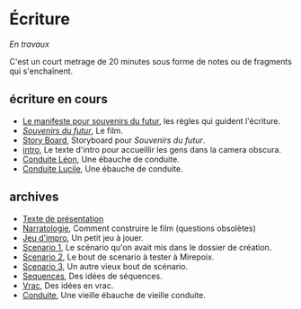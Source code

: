 # Écriture

*En travaux*

C'est un court metrage de 20 minutes sous forme de notes ou de fragments qui s'enchaînent.

## écriture en cours

- [Le manifeste pour souvenirs du futur](manifeste.md), les règles qui guident l'écriture.
- [*Souvenirs du futur*](souvenirs-du-futur.md), Le film.
- [Story Board](storyboard.md), Storyboard pour *Souvenirs du futur*.
- [intro](intro.md), Le texte d'intro pour accueillir les gens dans la camera obscura.
- [Conduite Léon](conduite-leon.md), Une ébauche de conduite.
- [Conduite Lucile](conduite-lucile.md), Une ébauche de conduite.

## archives

- [Texte de présentation](presentation.md)
- [Narratologie](narratologie.md), Comment construire le film (questions obsolètes)
- [Jeu d'impro](jeuimpro.md), Un petit jeu à jouer.
- [Scenario 1](scenar1.md), Le scénario qu'on avait mis dans le dossier de création.
- [Scenario 2](scenar2.md), Le bout de scenario à tester à Mirepoix.
- [Scenario 3](scenar3.md), Un autre vieux bout de scénario.
- [Sequences](sequences.md), Des idées de séquences.
- [Vrac](vrac.md), Des idées en vrac.
- [Conduite](conduite.md), Une vieille ébauche de vieille conduite.
